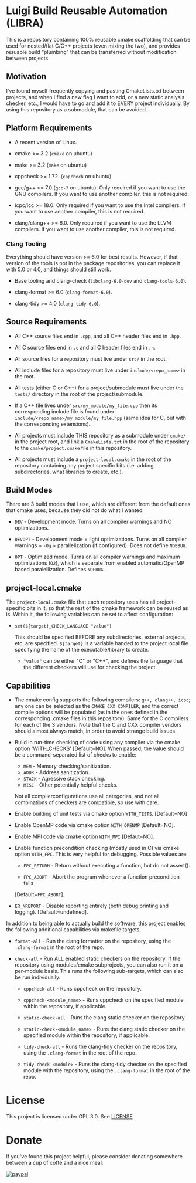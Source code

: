 # Luigi Build Reusable Automation (LIBRA)

This is a repository containing 100% reusable cmake scaffolding that
can be used for nested/flat C/C++ projects (even mixing the two), and provides
resuable build "plumbing" that can be transferred without modification between
projects.

## Motivation

I've found myself frequently copying and pasting CmakeLists.txt
between projects, and when I find a new flag I want to add, or a new
static analysis checker, etc., I would have to go and add it to EVERY
project individually. By using this repository as a submodule, that
can be avoided.

## Platform Requirements

- A recent version of Linux.

- cmake >= 3.2 (`cmake` on ubuntu)

- make >= 3.2 (`make` on ubuntu)

- cppcheck >= 1.72. (`cppcheck` on ubuntu)

- gcc/g++ >= 7.0 (`gcc-7` on ubuntu). Only required if you want to use the GNU
  compilers. If you want to use another compiler, this is not required.

- icpc/icc >= 18.0. Only required if you want to use the Intel
  compilers. If you want to use another compiler, this is not required.

- clang/clang++ >= 6.0. Only required if you want to use the LLVM
  compilers. If you want to use another compiler, this is not
  required.

### Clang Tooling

Everything should have version >= 6.0 for best results. However, if that version
of the tools is not in the package repositories, you can replace it with 5.0 or
4.0, and things should still work.

- Base tooling and clang-check (`libclang-6.0-dev` and `clang-tools-6.0`).

- clang-format >= 6.0 (`clang-format-6.0`).

- clang-tidy >= 4.0 (`clang-tidy-6.0`).


## Source Requirements

- All C++ source files end in `.cpp`, and all C++ header files end in
  `.hpp`.

- All C source files end in `.c` and all C header files end in `.h`.

- All source files for a repository must live under `src/` in the
  root.

- All include files for a repository must live under
  `include/<repo_name>` in the root.

- All tests (either C or C++) for a project/submodule must live under
  the `tests/` directory in the root of the project/submodule.

- If a C++ file lives under `src/my_module/my_file.cpp` then its
  corresponding include file is found under
  `include/<repo_name>/my_module/my_file.hpp` (same idea for C, but
  with the corresponding extensions).

- All projects must include THIS repository as a submodule under
  `cmake/` in the project root, and link a `CmakeLists.txt` in the
  root of the repository to the `cmake/project.cmake` file in this
  repository.

- All projects must include a `project-local.cmake` in the root of the
  repository containing any project specific bits (i.e. adding
  subdirectories, what libraries to create, etc.).

## Build Modes

There are 3 build modes that I use, which are different from the default ones
that cmake uses, because they did not do what I wanted.

- `DEV` - Development mode. Turns on all compiler warnings and NO optimizations.

- `DEVOPT` - Development mode + light optimizations. Turns on all compiler
             warnings + `-Og` + parallelization (if configured). Does not define
             `NDEBUG`.

- `OPT` - Optimized mode. Turns on all compiler warnings and maximum
          optimizations (`O2`), which is separate from enabled automatic/OpenMP
          based paralellization. Defines `NDEBUG`.

## project-local.cmake


The `project-local.cmake` file that each repository uses has all
project-specific bits in it, so that the rest of the cmake framework can be
reused as is. Within it, the following variables can be set to affect
configuration:

- `set(${target}_CHECK_LANGUAGE "value")`

  This should be specified BEFORE any subdirectories, external projects,
  etc. are specified. `${target}` is a variable handed to the project local file
  specifying the name of the executable/library to create.

  - `"value"` can be either "C" or "C++", and defines the language that the
    different checkers will use for checking the project.


## Capabilities

- The cmake config supports the following compilers: `g++, clang++,
  icpc`; any one can be selected as the `CMAKE_CXX_COMPILER`, and the
  correct compile options will be populated (as in the ones defined in
  the corresponding .cmake files in this repository). Same for the C
  compilers for each of the 3 vendors. Note that the C and CXX
  compiler vendors should almost always match, in order to avoid
  strange build issues.

- Build in run-time checking of code using any compiler via the cmake
  option 'WITH_CHECKS' [Default=NO]. When passed, the value should be
  a command-separated list of checks to enable:

  - `MEM` - Memory checking/sanitization.
  - `ADDR` - Address sanitization.
  - `STACK` - Agressive stack checking.
  - `MISC` - Other potentially helpful checks.

  Not all compilerconfigurations use all categories, and not all
  combinations of checkers are compatible, so use with care.

- Enable building of unit tests via cmake option `WITH_TESTS`. [Default=NO]

- Enable OpenMP code via cmake option `WITH_OPENMP` [Default=NO].

- Enable MPI code via cmake option `WITH_MPI` [Defaut=NO].

- Enable function precondition checking (mostly used in C) via cmake
  option `WITH_FPC`. This is very helpful for debugging. Possible
  values are:

    - `FPC_RETURN` - Return without executing a function, but do not
      assert().

    - `FPC_ABORT` - Abort the program whenever a function precondition
             fails

    [Default=`FPC_ABORT`].

- `ER_NREPORT` - Disable reporting entirely (both debug printing and
  logging). [Default=undefined].


In addition to being able to actually build the software, this project
enables the following additional capabilities via makefile targets.

- `format-all` - Run the clang formatter on the repository, using the
  `.clang-format` in the root of the repo.

- `check-all` - Run ALL enabled static checkers on the repository. If the
      repository using modules/cmake subprojects, you can also run it on a
      per-module basis. This runs the following sub-targets, which can also be
      run individually:

    - `cppcheck-all` - Runs cppcheck on the repository.

    - `cppcheck-<module_name>` - Runs cppcheck on the specified module within
      the repository, if applicable.

    - `static-check-all` - Runs the clang static checker on the repository.

    - `static-check-<module_name>` - Runs the clang static checker on the
      specified module within the repository, if applicable.

    - `tidy-check-all` - Runs the clang-tidy checker on the
      repository, using the `.clang-format` in the root of the repo.

    - `tidy-check-<module>` - Runs the clang-tidy checker on the
      specified module with the repository, using the `.clang-format`
      in the root of the repo.

# License
This project is licensed under GPL 3.0. See [LICENSE](LICENSE.md).

# Donate
If you've found this project helpful, please consider donating somewhere between
a cup of coffe and a nice meal:

[![paypal](https://www.paypalobjects.com/en_US/i/btn/btn_donateCC_LG.gif)](https://www.paypal.me/jharwell1406)
